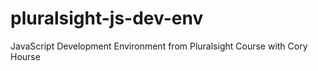 # pluralsight-js-dev-env
JavaScript Development Environment from Pluralsight Course with Cory Hourse
